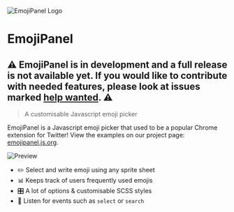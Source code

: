 ![EmojiPanel Logo](http://i.imgur.com/Os8izFU.png)
# EmojiPanel

## ⚠️ EmojiPanel is in development and a full release is not available yet. If you would like to contribute with needed features, please look at issues marked [help wanted](https://github.com/danbovey/EmojiPanel/issues?q=is%3Aopen+is%3Aissue+label%3A%22help+wanted%22). ⚠️

> A customisable Javascript emoji picker

EmojiPanel is a Javascript emoji picker that used to be a popular Chrome extension for Twitter! View the examples on our project page: [emojipanel.js.org](https://emojipanel.js.org).

![Preview](http://i.imgur.com/AvbH2ds.png)

- ✏️ Select and write emoji using any sprite sheet
- 📊 Keeps track of users frequently used emojis
- 🎛 A lot of options & customisable SCSS styles
- 📡 Listen for events such as `select` or `search`
